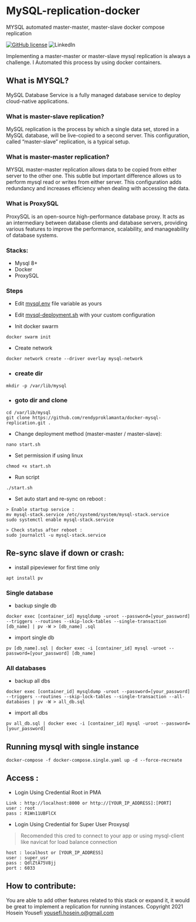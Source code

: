 # MySQL-replication-docker
MYSQL automated master-master, master-slave docker compose replication

[![GitHub license](https://img.shields.io/github/license/hosein-yousefii/MySQL-replication-docker-stack)](https://github.com/hosein-yousefii/MySQL-replication-docker-stack/blob/master/LICENSE)
![LinkedIn](https://shields.io/badge/style-hoseinyousefii-black?logo=linkedin&label=LinkedIn&link=https://www.linkedin.com/in/hoseinyousefi)


Implementing a master-master or master-slave mysql replication is always a challenge. I Automated this process by using docker containers.

## What is MYSQL?

MySQL Database Service is a fully managed database service to deploy cloud-native applications.

### What is master-slave replication?

MySQL replication is the process by which a single data set, stored in a MySQL database, will be live-copied to a second server. This configuration, called “master-slave” replication, is a typical setup.

### What is master-master replication?

MYSQL master-master replication allows data to be copied from either server to the other one. This subtle but important difference allows us to perform mysql read or writes from either server. This configuration adds redundancy and increases efficiency when dealing with accessing the data.

### What is ProxySQL

ProxySQL is an open-source high-performance database proxy. It acts as an intermediary between database clients and database servers, providing various features to improve the performance, scalability, and manageability of database systems.

### Stacks:
- Mysql 8+
- Docker
- ProxySQL

### Steps
- Edit [mysql.env](mysql.env) file variable as yours
- Edit [mysql-deployment.sh](mysql-deployment.sh) with your custom configuration

- Init docker swarm
```
docker swarm init
```

- Create network
```
docker network create --driver overlay mysql-network
```

- ### create dir
```
mkdir -p /var/lib/mysql
```

- ### goto dir and clone
```
cd /var/lib/mysql
git clone https://github.com/rendyproklamanta/docker-mysql-replication.git .
```

- Change deployment method (master-master / master-slave):
```
nano start.sh
```

- Set permission if using linux
```
chmod +x start.sh
```
- Run script
```
./start.sh
```

- Set auto start and re-sync on reboot :
```
> Enable startup service :
mv mysql-stack.service /etc/systemd/system/mysql-stack.service
sudo systemctl enable mysql-stack.service

> Check status after reboot :
sudo journalctl -u mysql-stack.service
```

## Re-sync slave if down or crash:
- install pipeviewer for first time only
```
apt install pv
```
### Single database
- backup single db
```
docker exec [container_id] mysqldump -uroot --password=[your_password] --triggers --routines --skip-lock-tables --single-transaction [db_name] | pv -W > [db_name] .sql
```
- import single db
```
pv [db_name].sql | docker exec -i [container_id] mysql -uroot --password=[your_password] [db_name]
```

### All databases
- backup all dbs
```
docker exec [container_id] mysqldump -uroot --password=[your_password] --triggers --routines --skip-lock-tables --single-transaction --all-databases | pv -W > all_db.sql
```
- import all dbs
```
pv all_db.sql | docker exec -i [container_id] mysql -uroot --password=[your_password]
```

## Running mysql with single instance
```
docker-compose -f docker-compose.single.yaml up -d --force-recreate
```

## Access :
- Login Using Credential Root in PMA
```
Link : http://localhost:8000 or http://[YOUR_IP_ADDRESS]:[PORT]
user : root
pass : R1Wn11UBFlCX
```

- Login Using Credential for Super User Proxysql 
> Recomended this cred to connect to your app or using mysql-client like navicat for load balance connection
```
host : localhost or [YOUR_IP_ADDRESS]
user : super_usr
pass : QdlZtA75V8jj
port : 6033
```

## How to contribute:
You are able to add other features related to this stack or expand it, it would be great to implement a replication for running instances.
Copyright 2021 Hosein Yousefi <yousefi.hosein.o@gmail.com>
